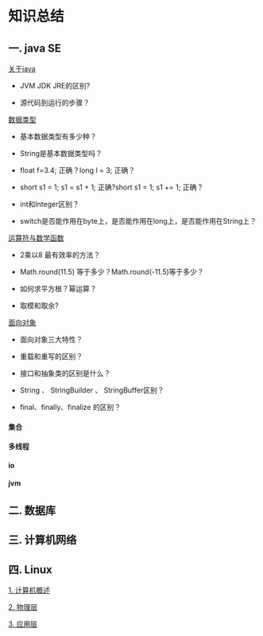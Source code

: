 # 知识总结

## 一. java SE

[关于java](/Knowledge/Java_SE/Java基础/1、关于java.md)

- JVM JDK JRE的区别?

- 源代码到运行的步骤？

[数据类型](/Knowledge/Java_SE/Java基础/2、数据类型.md)


- 基本数据类型有多少种？


- String是基本数据类型吗？


- float f=3.4; 正确？long l = 3; 正确？


- short s1 = 1; s1 = s1 + 1; 正确?short s1 = 1; s1 += 1; 正确？
	

- int和Integer区别？


- switch是否能作用在byte上，是否能作用在long上，是否能作用在String上？

[运算符与数学函数](/Knowledge/Java_SE/Java基础/3、运算符与数学函数.md)


- 2乘以8 最有效率的方法？


- Math.round(11.5) 等于多少？Math.round(-11.5)等于多少？


- 如何求平方根？幂运算？


- 取模和取余?
  
[面向对象](/Knowledge/Java_SE/Java基础/4、面向对象.md)

- 面向对象三大特性？

- 重载和重写的区别？

- 接口和抽象类的区别是什么？

- String 、 StringBuilder 、 StringBuffer区别？

- final、finally、finalize 的区别？

#### 集合

#### 多线程

#### io

#### jvm



## 二. 数据库

## 三. 计算机网络

## 四. Linux

[1. 计算机概述](/Knowledge/计算机网络/计算机概述.md)

[2. 物理层](/计算机网络/3、传输层.md)

[3. 应用层](/计算机网络/5、应用层.md)

